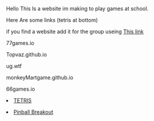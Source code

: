 <html>
<p>Hello This Is a website im making to play games at school.<p>
<p>Here Are some links (tetris at bottom)
  <p>if you find a website add it for the group useing <a href=https://forms.gle/JccyUyFiAXwpWvadA> This link<a/></p>
<p>77games.io
<p>Topvaz.github.io
<p>ug.wtf
<p>monkeyMartgame.github.io
<p>66games.io
<p><li class="masthead__menu-item">
          <a href="Games/tetris.html">TETRIS</a>
        </li>
<p><li class="masthead__menu-item">
          <a href="Games/PinballBreakout">Pinball Breakout</a>
        </li>
